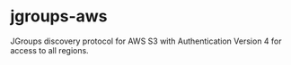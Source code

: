 # jgroups-aws
JGroups discovery protocol for AWS S3 with Authentication Version 4 for access to all regions.
